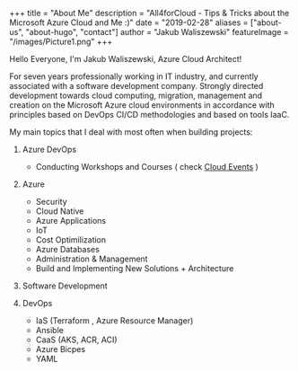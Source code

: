 +++
title = "About Me"
description = "All4forCloud - Tips & Tricks about the Microsoft Azure Cloud and Me :)"
date = "2019-02-28"
aliases = ["about-us", "about-hugo", "contact"]
author = "Jakub Waliszewski"
featureImage = "/images/Picture1.png"
+++


Hello Everyone,  I'm Jakub Waliszewski, Azure Cloud Architect!

For seven years professionally working in IT industry, and currently associated with a software development company. 
Strongly directed development towards cloud computing, migration, management and creation on the Microsoft Azure cloud environments in accordance with principles based on DevOps CI/CD methodologies and based on tools IaaC.





My main topics that I deal with most often when building projects:

1. Azure DevOps
    - Conducting Workshops and Courses ( check [Cloud Events](https://www.all4forcloud.com/conference/) )
2. Azure
    - Security
    - Cloud Native
    - Azure Applications
    - IoT
    - Cost Optimilization
    - Azure Databases
    - Administration & Management
    - Build and Implementing New Solutions + Architecture
3. Software Development

4. DevOps
    - IaS (Terraform , Azure Resource Manager)
    - Ansible
    - CaaS (AKS, ACR, ACI)
    - Azure Bicpes
    - YAML

    
